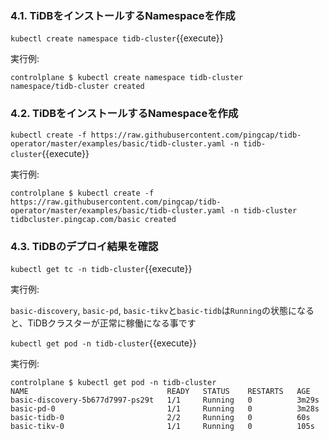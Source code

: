 
### 4.1. TiDBをインストールするNamespaceを作成
`kubectl create namespace tidb-cluster`{{execute}}

実行例:
```
controlplane $ kubectl create namespace tidb-cluster
namespace/tidb-cluster created
```

### 4.2. TiDBをインストールするNamespaceを作成
`kubectl create -f https://raw.githubusercontent.com/pingcap/tidb-operator/master/examples/basic/tidb-cluster.yaml -n tidb-cluster`{{execute}}

実行例:
```
controlplane $ kubectl create -f https://raw.githubusercontent.com/pingcap/tidb-operator/master/examples/basic/tidb-cluster.yaml -n tidb-cluster
tidbcluster.pingcap.com/basic created
```

### 4.3. TiDBのデプロイ結果を確認
`kubectl get tc -n tidb-cluster`{{execute}}

実行例:


`basic-discovery`, `basic-pd`, `basic-tikv`と`basic-tidb`は`Running`の状態になると、TiDBクラスターが正常に稼働になる事です

`kubectl get pod -n tidb-cluster`{{execute}}

実行例:
```
controlplane $ kubectl get pod -n tidb-cluster
NAME                               READY   STATUS    RESTARTS   AGE
basic-discovery-5b677d7997-ps29t   1/1     Running   0          3m29s
basic-pd-0                         1/1     Running   0          3m28s
basic-tidb-0                       2/2     Running   0          60s
basic-tikv-0                       1/1     Running   0          105s
```